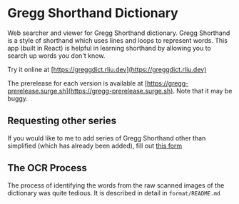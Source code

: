# Gregg Shorthand Dictionary

Web searcher and viewer for Gregg Shorthand dictionary. Gregg Shorthand is a
style of shorthand which uses lines and loops to represent words. This app
(built in React) is helpful in learning shorthand by allowing you to search up
words you don't know.

Try it online at [https://greggdict.rliu.dev](https://greggdict.rliu.dev)

The prerelease for each version is available at
[https://gregg-prerelease.surge.sh](https://gregg-prerelease.surge.sh). Note
that it may be buggy.

## Requesting other series

If you would like to me to add series of Gregg Shorthand other than simplified
(which has already been added), fill out [this
form](https://docs.google.com/forms/d/e/1FAIpQLSe7Dhv-7SiZavvGoYE0Fy-n9n7OCmUQjhUCIw0hMjePtQZntA/viewform)

## The OCR Process

The process of identifying the words from the raw scanned images of the
dictionary was quite tedious. It is described in detail in `format/README.md`
